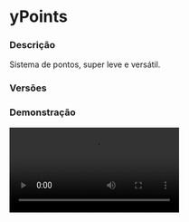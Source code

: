 # yPoints
<secondary-label ref="management"/>

### Descrição
Sistema de pontos, super leve e versátil.

### Versões
<secondary-label ref="1.8"/>
<secondary-label ref="1.9"/>
<secondary-label ref="1.10"/>
<secondary-label ref="1.11"/>
<secondary-label ref="1.12"/>
<secondary-label ref="1.13"/>
<secondary-label ref="1.14"/>
<secondary-label ref="1.15"/>
<secondary-label ref="1.16"/>
<secondary-label ref="1.17"/>
<secondary-label ref="1.18"/>
<secondary-label ref="1.19"/>
<secondary-label ref="1.20"/>
<secondary-label ref="1.21"/>

### Demonstração
<video src="//www.youtube.com/watch?v=GmhBpJkdrHw"/>


<chapter title="Comandos" id="commands" collapsible="true">
<code-block lang="plain text">/points - Abre o menu principal ou envia a quantia de cash do jogador no chat.
/points  - Ver a quantia de cash de outro jogador.
/points enviar - Enviar cash para um jogador.
/points adicionar - Adicionar cash para um jogador.
/points remover - Remover cash de um jogador.
/points setar - Setar cash para um jogador.
/points top - Abre o menu do top.
/points setnpc  - Setar o NPC do TOP.
/points delnpc  - Deletar o NPC do TOP.
/points forceupdate - Forçar a atualização do TOP.</code-block>
</chapter>

<chapter title="Permissões" id="permissions" collapsible="true">
<code-block lang="plain text">ypoints.usar - Permissão para o /points
ypoints.outros - Permissão para o /points
ypoints.enviar - Permissão para o /points enviar
ypoints.adicionar - Permissão para o /points adicionar
ypoints.remover - Permissão para o /points remover
ypoints.setar - Permissão para o /points setar
ypoints.top - Permissão para o /points top
ypoints.setnpc - Permissão para o /points setnpc
ypoints.delnpc - Permissão para o /points delnpc
ypoints.forceupdate - Permissão para o /points forceupdate</code-block>
</chapter>

## Placeholders
<primary-label ref="placeholders"/>

Aqui estão as placeholders disponíveis para utilização com este plugin. Consulte-as para entender como utilizá-las corretamente.

<code-block lang="plain text" ignore-vars="true">
%ypoints_points% - Retorna os pontos do jogador formatado.
%ypoints_points_raw% - Retorna os pontos do jogador sem formatação.
%ypoints_rico% - Retorna a tag caso o jogador for o rico.
</code-block>

## Chat
<primary-label ref="chat"/>

Esta seção apresenta as placeholders disponíveis para utilização no chat. Consulte-as para compreender como aplicá-las de maneira eficaz.

<code-block lang="plain text">
{ypoints} - Tag do jogador mais rico&nbsp;
</code-block>



## Erros comuns
<primary-label ref="errors"/>

Antes de configurar o plugin, revise os pontos listados aqui para evitar problemas frequentes durante a configuração.

<seealso style="cards">
    <category ref="wrs">
        <a href="yplugins.md"></a>        <a href="https://ystoreplugins.com.br/plugins/detalhes/60-yPoints">Site do plugin yPoints</a>
    </category>
</seealso>
